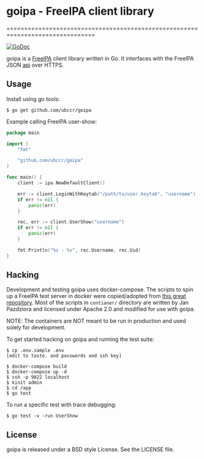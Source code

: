 # goipa - FreeIPA client library
===============================================================================

[![GoDoc](https://img.shields.io/badge/godoc-reference-blue)](https://pkg.go.dev/github.com/ubccr/goipa)

goipa is a [FreeIPA](http://www.freeipa.org/) client library written in Go.
It interfaces with the FreeIPA JSON [api](https://github.com/freeipa/freeipa/blob/master/API.txt)
over HTTPS.

## Usage

Install using go tools:

```
$ go get github.com/ubccr/goipa
```

Example calling FreeIPA user-show:

```go
package main

import (
    "fmt"

    "github.com/ubccr/goipa"
)

func main() {
    client := ipa.NewDefaultClient()

    err := client.LoginWithKeytab("/path/to/user.keytab", "username")
    if err != nil {
        panic(err)
    }

    rec, err := client.UserShow("username")
    if err != nil {
        panic(err)
    }

    fmt.Println("%s - %s", rec.Username, rec.Uid)
}
```

## Hacking

Development and testing goipa uses docker-compose. The scripts to spin up a
FreeIPA test server in docker were copied/adopted from [this great repository](https://github.com/adelton/webauthinfra). 
Most of the scripts in `contianer/` directory are written by Jan Pazdziora and
licensed under Apache 2.0 and modified for use with goipa.

NOTE: The containers are NOT meant to be run in production and used solely for
development.

To get started hacking on goipa and running the test suite:

```
$ cp .env.sample .env
[edit to taste. and passwords and ssh key]

$ docker-compose build
$ docker-compose up -d
$ ssh -p 9022 localhost
$ kinit admin
$ cd /app
$ go test
```

To run a specific test with trace debugging:

```
$ go test -v -run UserShow
```

## License

goipa is released under a BSD style License. See the LICENSE file.
